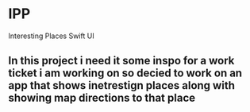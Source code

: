 # IPP

Interesting Places Swift UI 
## In this project i need it some inspo for a work ticket i am working on so decied to work on an app that shows inetrestign places along with showing map directions to that place 


